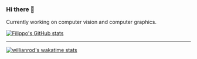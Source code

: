 ### Hi there 👋

Currently working on computer vision and computer graphics.

[![Filippo's GitHub stats](https://github-readme-stats.vercel.app/api?username=filippofracascia&show_icons=true&theme=radical)](https://github.com/anuraghazra/github-readme-stats)

***

[![willianrod's wakatime stats](https://github-readme-stats.vercel.app/api/wakatime?username=filippo99)](https://github.com/anuraghazra/github-readme-stats)
